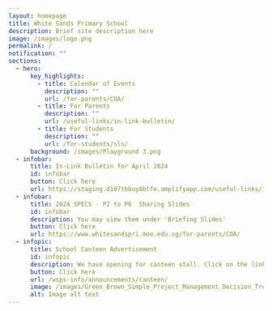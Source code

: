 ```yaml
---
layout: homepage
title: White Sands Primary School
description: Brief site description here
image: /images/logo.png
permalink: /
notification: ""
sections:
  - hero:
      key_highlights:
        - title: Calendar of Events
          description: ""
          url: /for-parents/COA/
        - title: For Parents
          description: ""
          url: /useful-links/in-link-bulletin/
        - title: For Students
          description: ""
          url: /for-students/sls/
      background: /images/Playground 3.png
  - infobar:
      title: In-Link Bulletin for April 2024
      id: infobar
      button: Click here
      url: https://staging.d107tbbuy8btfe.amplifyapp.com/useful-links/in-link-bulletin/
  - infobar:
      title: 2024 SPECS - P2 to P6  Sharing Slides
      id: infobar
      description: You may view them under 'Briefing Slides'
      button: Click here
      url: https://www.whitesandspri.moe.edu.sg/for-parents/COA/
  - infopic:
      title: School Canteen Advertisement
      id: infopic
      description: We have opening for canteen stall. Click on the link below to read
      button: Click here
      url: /wsps-info/announcements/canteen/
      image: /images/Green_Brown_Simple_Project_Management_Decision_Tree_Graph__1_.png
      alt: Image alt text
---
```

